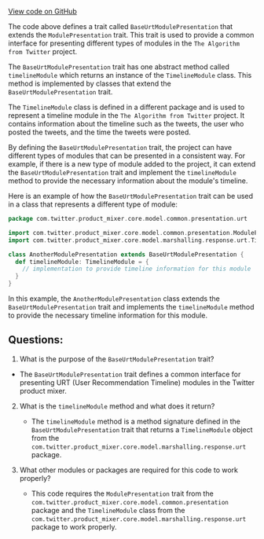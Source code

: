 [View code on GitHub](https://github.com/misbahsy/the-algorithm/product-mixer/core/src/main/scala/com/twitter/product_mixer/core/model/common/presentation/urt/BaseUrtModulePresentation.scala)

The code above defines a trait called `BaseUrtModulePresentation` that extends the `ModulePresentation` trait. This trait is used to provide a common interface for presenting different types of modules in the `The Algorithm from Twitter` project. 

The `BaseUrtModulePresentation` trait has one abstract method called `timelineModule` which returns an instance of the `TimelineModule` class. This method is implemented by classes that extend the `BaseUrtModulePresentation` trait. 

The `TimelineModule` class is defined in a different package and is used to represent a timeline module in the `The Algorithm from Twitter` project. It contains information about the timeline such as the tweets, the user who posted the tweets, and the time the tweets were posted. 

By defining the `BaseUrtModulePresentation` trait, the project can have different types of modules that can be presented in a consistent way. For example, if there is a new type of module added to the project, it can extend the `BaseUrtModulePresentation` trait and implement the `timelineModule` method to provide the necessary information about the module's timeline. 

Here is an example of how the `BaseUrtModulePresentation` trait can be used in a class that represents a different type of module:

```scala
package com.twitter.product_mixer.core.model.common.presentation.urt

import com.twitter.product_mixer.core.model.common.presentation.ModulePresentation
import com.twitter.product_mixer.core.model.marshalling.response.urt.TimelineModule

class AnotherModulePresentation extends BaseUrtModulePresentation {
  def timelineModule: TimelineModule = {
    // implementation to provide timeline information for this module
  }
}
```

In this example, the `AnotherModulePresentation` class extends the `BaseUrtModulePresentation` trait and implements the `timelineModule` method to provide the necessary timeline information for this module.
## Questions: 
 1. What is the purpose of the `BaseUrtModulePresentation` trait?
   - The `BaseUrtModulePresentation` trait defines a common interface for presenting URT (User Recommendation Timeline) modules in the Twitter product mixer.
   
2. What is the `timelineModule` method and what does it return?
   - The `timelineModule` method is a method signature defined in the `BaseUrtModulePresentation` trait that returns a `TimelineModule` object from the `com.twitter.product_mixer.core.model.marshalling.response.urt` package.
   
3. What other modules or packages are required for this code to work properly?
   - This code requires the `ModulePresentation` trait from the `com.twitter.product_mixer.core.model.common.presentation` package and the `TimelineModule` class from the `com.twitter.product_mixer.core.model.marshalling.response.urt` package to work properly.